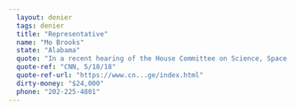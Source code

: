 ```yaml
---
  layout: denier
  tags: denier
  title: "Representative"
  name: "Mo Brooks"
  state: "Alabama"
  quote: "In a recent hearing of the House Committee on Science, Space and Technology, Rep. Brooks implied that rocks were causing rising sea levels, rather than climate change: \"What about erosion? Every time you have that soil or rock, whatever it is, that is deposited into the seas, that forces the sea levels to rise because now you've got less space in those oceans because the bottom is moving up.\""
  quote-ref: "CNN, 5/18/18"
  quote-ref-url: "https://www.cn...ge/index.html"
  dirty-money: "$24,000"
  phone: "202-225-4801"
---
```

